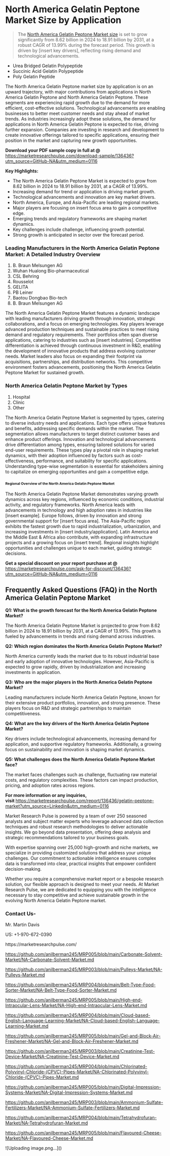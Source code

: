 <h1>North America Gelatin Peptone Market&nbsp;Size by Application</h1><blockquote><p>The <a href="https://marketresearchpulse.com/download-sample/136436?utm_source=GitHub-NA&amp;utm_medium=0116">North America Gelatin Peptone Market size</a> is set to grow significantly from 8.62 billion in 2024 to 18.91 billion by 2031, at a robust CAGR of 13.99% during the forecast period. This growth is driven by [insert key drivers], reflecting rising demand and technological advancements.</p></blockquote><ul><li>Urea Bridged Gelatin Polypeptide<li> Succinic Acid Gelatin Polypeptide<li> Poly Gelatin Peptide</li></ul><p>The North America Gelatin Peptone market size by application is on an upward trajectory, with major contributions from applications in North America Gelatin Peptone and North America Gelatin Peptone. These segments are experiencing rapid growth due to the demand for more efficient, cost-effective solutions. Technological advancements are enabling businesses to better meet customer needs and stay ahead of market trends. As industries increasingly adopt these solutions, the demand for applications in North America Gelatin Peptone is expected to rise, driving further expansion. Companies are investing in research and development to create innovative offerings tailored to specific applications, ensuring their position in the market and capturing new growth opportunities.</p><p><strong>Download your PDF sample copy in full at @ </strong><a href="https://marketresearchpulse.com/download-sample/136436?utm_source=GitHub-NA&amp;utm_medium=0116">https://marketresearchpulse.com/download-sample/136436?utm_source=GitHub-NA&amp;utm_medium=0116</a></p><p><strong>Key Highlights: </strong></p><ul><li>The North America Gelatin Peptone Market is expected to grow from 8.62 billion in 2024 to 18.91 billion by 2031, at a CAGR of 13.99%.</li><li>Increasing demand for trend or application is driving market growth.</li><li>Technological advancements and innovation are key market drivers.</li><li>North America, Europe, and Asia-Pacific are leading regional markets.</li><li>Major players are focusing on insert focus area to gain a competitive edge.</li><li>Emerging trends and regulatory frameworks are shaping market dynamics.</li><li>Key challenges include challenge, influencing growth potential.</li><li>Strong growth is anticipated in sector over the forecast period.</li></ul><h3>Leading Manufacturers in the North America Gelatin Peptone Market: A Detailed Industry Overview</h3><ol><li>B. Braun Melsungen AG</li><li>Wuhan Hualong Bio-pharmaceutical</li><li>CSL Behring</li><li>Rousselot</li><li>GELITA</li><li>PB Leiner</li><li>Baotou Dongbao Bio-tech</li><li>B. Braun Melsungen AG</li></ol><div class="flex max-w-full flex-col flex-grow"><div class="min-h-8 text-message flex w-full flex-col items-end gap-2 whitespace-normal break-words [.text-message+&amp;]:mt-5" dir="auto" data-message-author-role="assistant" data-message-id="fd8432e4-4910-450d-b182-61b7bfb0a01f" data-message-model-slug="gpt-4o"><div class="flex w-full flex-col gap-1 empty:hidden first:pt-[3px]"><div class="markdown prose w-full break-words dark:prose-invert light"><p>The North America Gelatin Peptone Market features a dynamic landscape with leading manufacturers driving growth through innovation, strategic collaborations, and a focus on emerging technologies. Key players leverage advanced production techniques and sustainable practices to meet rising demand and regulatory requirements. Their portfolios often span diverse applications, catering to industries such as [insert industries]. Competitive differentiation is achieved through continuous investment in R&amp;D, enabling the development of innovative products that address evolving customer needs. Market leaders also focus on expanding their footprint via acquisitions, partnerships, and distribution networks. This competitive environment fosters advancements, positioning the North America Gelatin Peptone Market for sustained growth.</p></div></div></div></div><h3>North America Gelatin Peptone Market by Types</h3><ol><li>Hospital<li> Clinic<li> Other</li></ol><div class="flex max-w-full flex-col flex-grow"><div class="min-h-8 text-message flex w-full flex-col items-end gap-2 whitespace-normal break-words [.text-message+&amp;]:mt-5" dir="auto" data-message-author-role="assistant" data-message-id="084470be-0bb7-4664-bddf-5156b4f41249" data-message-model-slug="gpt-4o-mini"><div class="flex w-full flex-col gap-1 empty:hidden first:pt-[3px]"><div class="markdown prose w-full break-words dark:prose-invert light"><p>The North America Gelatin Peptone Market is segmented by types, catering to diverse industry needs and applications. Each type offers unique features and benefits, addressing specific demands within the market. The segmentation allows manufacturers to target distinct customer bases and enhance product offerings. Innovation and technological advancements drive differentiation among types, ensuring tailored solutions for varied end-user requirements. These types play a pivotal role in shaping market dynamics, with their adoption influenced by factors such as cost-effectiveness, performance, and suitability for specific applications. Understanding type-wise segmentation is essential for stakeholders aiming to capitalize on emerging opportunities and gain a competitive edge.</p></div></div></div></div><h3><span style="font-size: 11px;">Regional Overview of the North America Gelatin Peptone Market</span></h3><div class="flex max-w-full flex-col flex-grow"><div class="min-h-8 text-message flex w-full flex-col items-end gap-2 whitespace-normal break-words [.text-message+&amp;]:mt-5" dir="auto" data-message-author-role="assistant" data-message-id="e9038762-ce64-4e30-91c9-9bd413514231" data-message-model-slug="gpt-4o-mini"><div class="flex w-full flex-col gap-1 empty:hidden first:pt-[3px]"><div class="markdown prose w-full break-words dark:prose-invert light"><p>The North America Gelatin Peptone Market demonstrates varying growth dynamics across key regions, influenced by economic conditions, industrial activity, and regulatory frameworks. North America leads with advancements in technology and high adoption rates in industries like [insert example]. Europe follows, driven by innovation and strong governmental support for [insert focus area]. The Asia-Pacific region exhibits the fastest growth due to rapid industrialization, urbanization, and increasing investments in [insert industry/application]. Latin America and the Middle East &amp; Africa also contribute, with expanding infrastructure projects and a growing focus on [insert trend]. Regional insights highlight opportunities and challenges unique to each market, guiding strategic decisions.</p></div></div></div></div><p><strong>Get a special discount on your report purchase at @ </strong><a href="https://marketresearchpulse.com/ask-for-discount/136436?utm_source=GitHub-NA&amp;utm_medium=0116">https://marketresearchpulse.com/ask-for-discount/136436?utm_source=GitHub-NA&amp;utm_medium=0116</a></p><h2>Frequently Asked Questions (FAQ) in the North America Gelatin Peptone Market</h2><p><strong>Q1: What is the growth forecast for the North America Gelatin Peptone Market?</strong></p><p>The North America Gelatin Peptone Market is projected to grow from 8.62 billion in 2024 to 18.91 billion by 2031, at a CAGR of 13.99%. This growth is fueled by advancements in trends and rising demand across industries.</p><p><strong>Q2: Which region dominates the North America Gelatin Peptone Market?</strong></p><p>North America currently leads the market due to its robust industrial base and early adoption of innovative technologies. However, Asia-Pacific is expected to grow rapidly, driven by industrialization and increasing investments in application.</p><p><strong>Q3: Who are the major players in the North America Gelatin Peptone Market?</strong></p><p>Leading manufacturers include North America Gelatin Peptone, known for their extensive product portfolios, innovation, and strong presence. These players focus on R&amp;D and strategic partnerships to maintain competitiveness.</p><p><strong>Q4: What are the key drivers of the North America Gelatin Peptone Market?</strong></p><p>Key drivers include technological advancements, increasing demand for application, and supportive regulatory frameworks. Additionally, a growing focus on sustainability and innovation is shaping market dynamics.</p><p><strong>Q5: What challenges does the North America Gelatin Peptone Market face?</strong></p><p>The market faces challenges such as challenge, fluctuating raw material costs, and regulatory complexities. These factors can impact production, pricing, and adoption rates across regions.</p><p><strong>For more information or any inquiries, visit&nbsp;</strong><a href="https://marketresearchpulse.com/report/136436/gelatin-peptone-market?utm_source=Linkedin&utm_medium=0116">https://marketresearchpulse.com/report/136436/gelatin-peptone-market?utm_source=Linkedin&utm_medium=0116</a></p><p>Market Research Pulse is powered by a team of over 250 seasoned analysts and subject matter experts who leverage advanced data collection techniques and robust research methodologies to deliver actionable insights. We go beyond data presentation, offering deep analysis and strategic recommendations tailored to your business goals.</p><p>With expertise spanning over 25,000 high-growth and niche markets, we specialize in providing customized solutions that address your unique challenges. Our commitment to actionable intelligence ensures complex data is transformed into clear, practical insights that empower confident decision-making.</p><p>Whether you require a comprehensive market report or a bespoke research solution, our flexible approach is designed to meet your needs. At Market Research Pulse, we are dedicated to equipping you with the intelligence necessary to stay competitive and achieve sustainable growth in the evolving North America Gelatin Peptone market.</p><h3><strong>Contact Us-</strong></h3><p>Mr. Martin Davis</p><p>US: +1-970-672-0390</p><p>https://marketresearchpulse.com/</p><p><a href="https://github.com/anilberman245/MRP005/blob/main/Carbonate-Solvent-Market/NA-Carbonate-Solvent-Market.md">https://github.com/anilberman245/MRP005/blob/main/Carbonate-Solvent-Market/NA-Carbonate-Solvent-Market.md</a></p><p><a href="https://github.com/anilberman245/MRP003/blob/main/Pulleys-Market/NA-Pulleys-Market.md">https://github.com/anilberman245/MRP003/blob/main/Pulleys-Market/NA-Pulleys-Market.md</a></p><p><a href="https://github.com/anilberman245/MRP004/blob/main/Belt-Type-Food-Sorter-Market/NA-Belt-Type-Food-Sorter-Market.md">https://github.com/anilberman245/MRP004/blob/main/Belt-Type-Food-Sorter-Market/NA-Belt-Type-Food-Sorter-Market.md</a></p><p><a href="https://github.com/anilberman245/MRP005/blob/main/High-end-Intraocular-Lens-Market/NA-High-end-Intraocular-Lens-Market.md">https://github.com/anilberman245/MRP005/blob/main/High-end-Intraocular-Lens-Market/NA-High-end-Intraocular-Lens-Market.md</a></p><p><a href="https://github.com/anilberman245/MRP004/blob/main/Cloud-based-English-Language-Learning-Market/NA-Cloud-based-English-Language-Learning-Market.md">https://github.com/anilberman245/MRP004/blob/main/Cloud-based-English-Language-Learning-Market/NA-Cloud-based-English-Language-Learning-Market.md</a></p><p><a href="https://github.com/anilberman245/MRP005/blob/main/Gel-and-Block-Air-Freshener-Market/NA-Gel-and-Block-Air-Freshener-Market.md">https://github.com/anilberman245/MRP005/blob/main/Gel-and-Block-Air-Freshener-Market/NA-Gel-and-Block-Air-Freshener-Market.md</a></p><p><a href="https://github.com/anilberman245/MRP003/blob/main/Creatinine-Test-Device-Market/NA-Creatinine-Test-Device-Market.md">https://github.com/anilberman245/MRP003/blob/main/Creatinine-Test-Device-Market/NA-Creatinine-Test-Device-Market.md</a></p><p><a href="https://github.com/anilberman245/MRP004/blob/main/Chlorinated-Polyvinyl-Chloride-(CPVC)-Pipes-Market/NA-Chlorinated-Polyvinyl-Chloride-(CPVC)-Pipes-Market.md">https://github.com/anilberman245/MRP004/blob/main/Chlorinated-Polyvinyl-Chloride-(CPVC)-Pipes-Market/NA-Chlorinated-Polyvinyl-Chloride-(CPVC)-Pipes-Market.md</a></p><p><a href="https://github.com/anilberman245/MRP005/blob/main/Digital-Impression-Systems-Market/NA-Digital-Impression-Systems-Market.md">https://github.com/anilberman245/MRP005/blob/main/Digital-Impression-Systems-Market/NA-Digital-Impression-Systems-Market.md</a></p><p><a href="https://github.com/anilberman245/MRP003/blob/main/Ammonium-Sulfate-Fertilizers-Market/NA-Ammonium-Sulfate-Fertilizers-Market.md">https://github.com/anilberman245/MRP003/blob/main/Ammonium-Sulfate-Fertilizers-Market/NA-Ammonium-Sulfate-Fertilizers-Market.md</a></p><p><a href="https://github.com/anilberman245/MRP004/blob/main/Tetrahydrofuran-Market/NA-Tetrahydrofuran-Market.md">https://github.com/anilberman245/MRP004/blob/main/Tetrahydrofuran-Market/NA-Tetrahydrofuran-Market.md</a></p><p><a href="https://github.com/anilberman245/MRP005/blob/main/Flavoured-Cheese-Market/NA-Flavoured-Cheese-Market.md">https://github.com/anilberman245/MRP005/blob/main/Flavoured-Cheese-Market/NA-Flavoured-Cheese-Market.md</a></p>
![Uploading image.png…]()
